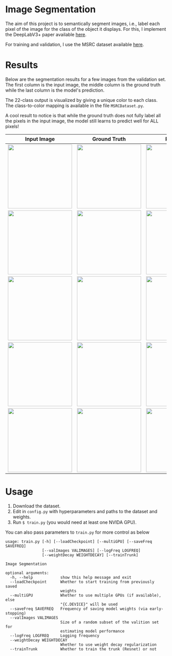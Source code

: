 # Image Segmentation

The aim of this project is to semantically segment images, i.e., label each pixel of the image for the class of the object it displays. For this, I implement the DeepLabV3+ paper available [here](https://arxiv.org/abs/1802.02611).

For training and validation, I use the MSRC dataset available [here](https://jamie.shotton.org/work/data.html).

# Results

Below are the segmentation results for a few images from the validation set. The first column is the input image, the middle column is the ground truth while the last column is the model's prediction.

The 22-class output is visualized by giving a unique color to each class. The class-to-color mapping is available in the file `MSRCDataset.py`.

A cool result to notice is that while the ground truth does not fully label all the pixels in the input image, the model still learns to predict well for ALL pixels!

Input Image           |  Ground Truth | Prediction
:-------------------------:|:-------------------------: | :-------------------------:
<img src="results/A.img" height="200" width="200" style="display:inline;">  |  <img src="results/A_gt.img" height="200" width="200" style="display:inline;"> | <img src="results/A_pred.img" height="200" width="200" style="display:inline;">
<img src="results/B.img" height="200" width="200" style="display:inline;">  |  <img src="results/B_gt.img" height="200" width="200" style="display:inline;"> | <img src="results/B_pred.img" height="200" width="200" style="display:inline;">
<img src="results/C.img" height="200" width="200" style="display:inline;">  |  <img src="results/C_gt.img" height="200" width="200" style="display:inline;"> | <img src="results/C_pred.img" height="200" width="200" style="display:inline;">
<img src="results/D.img" height="200" width="200" style="display:inline;">  |  <img src="results/D_gt.img" height="200" width="200" style="display:inline;"> | <img src="results/D_pred.img" height="200" width="200" style="display:inline;">
<img src="results/E.img" height="200" width="200" style="display:inline;">  |  <img src="results/E_gt.img" height="200" width="200" style="display:inline;"> | <img src="results/E_pred.img" height="200" width="200" style="display:inline;">

# Usage

1. Download the dataset.
2. Edit in `config.py` with hyperparameters and paths to the dataset and weights.
3. Run `$ train.py` (you would need at least one NVIDA GPU).

You can also pass parameters to `train.py` for more control as below

```
usage: train.py [-h] [--loadCheckpoint] [--multiGPU] [--saveFreq SAVEFREQ]
                [--valImages VALIMAGES] [--logFreq LOGFREQ]
                [--weightDecay WEIGHTDECAY] [--trainTrunk]

Image Segmentation

optional arguments:
  -h, --help            show this help message and exit
  --loadCheckpoint      Whether to start training from previously saved
                        weights
  --multiGPU            Whether to use multiple GPUs (if available), else
                        "{C.DEVICE}" will be used
  --saveFreq SAVEFREQ   Frequency of saving model weights (via early-stopping)
  --valImages VALIMAGES
                        Size of a random subset of the valition set for
                        estimating model performance
  --logFreq LOGFREQ     Logging frequency
  --weightDecay WEIGHTDECAY
                        Whether to use weight decay regularization
  --trainTrunk          Whether to train the trunk (Resnet) or not
```

